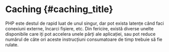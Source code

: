 # Caching {#caching_title}

PHP este destul de rapid luat de unul singur, dar pot exista latențe când faci conexiuni externe, încarci fișiere, etc.
Din fericire, există diverse unelte disponibile care iți pot accelera unele părți ale aplicației, sau pot reduce numărul
de câte ori aceste instrucțiuni consumatoare de timp trebuie să fie rulate.
